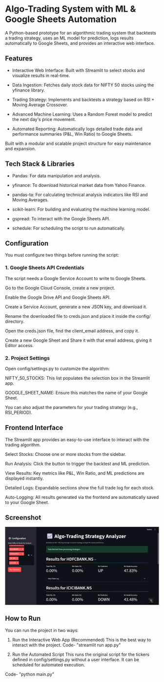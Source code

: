 # Algo-Trading System with ML & Google Sheets Automation
A Python-based prototype for an algorithmic trading system that backtests a trading strategy, uses an ML model for prediction, logs results automatically to Google Sheets, and provides an interactive web interface.


## Features
* Interactive Web Interface: Built with Streamlit to select stocks and visualize results in real-time.

* Data Ingestion: Fetches daily stock data for NIFTY 50 stocks using the yfinance library.

* Trading Strategy: Implements and backtests a strategy based on RSI + Moving Average Crossover.

* Advanced Machine Learning: Uses a Random Forest model to predict the next day's price movement.

* Automated Reporting: Automatically logs detailed trade data and performance summaries (P&L, Win Ratio) to Google Sheets.

Built with a modular and scalable project structure for easy maintenance and expansion.


## Tech Stack & Libraries

* Pandas: For data manipulation and analysis.

* yfinance: To download historical market data from Yahoo Finance.

* pandas-ta: For calculating technical analysis indicators like RSI and Moving Averages.

* scikit-learn: For building and evaluating the machine learning model.

* gspread: To interact with the Google Sheets API.

* schedule: For scheduling the script to run automatically.

## Configuration 
You must configure two things before running the script:

### 1. Google Sheets API Credentials
The script needs a Google Service Account to write to Google Sheets.

Go to the Google Cloud Console, create a new project.

Enable the Google Drive API and Google Sheets API.

Create a Service Account, generate a new JSON key, and download it.

Rename the downloaded file to creds.json and place it inside the config/ directory.

Open the creds.json file, find the client_email address, and copy it.

Create a new Google Sheet and Share it with that email address, giving it Editor access.

### 2. Project Settings
Open config/settings.py to customize the algorithm:

NIFTY_50_STOCKS: This list populates the selection box in the Streamlit app.

GOOGLE_SHEET_NAME: Ensure this matches the name of your Google Sheet.

You can also adjust the parameters for your trading strategy (e.g., RSI_PERIOD).


## Frontend Interface
The Streamlit app provides an easy-to-use interface to interact with the trading algorithm.

Select Stocks: Choose one or more stocks from the sidebar.

Run Analysis: Click the button to trigger the backtest and ML prediction.

View Results: Key metrics like P&L, Win Ratio, and ML predictions are displayed instantly.

Detailed Logs: Expandable sections show the full trade log for each stock.

Auto-Logging: All results generated via the frontend are automatically saved to your Google Sheet.

## Screenshot
![alt text](image.png)

## How to Run

You can run the project in two ways:

1. Run the Interactive Web App (Recommended)
This is the best way to interact with the project.
Code- "streamlit run app.py"

2. Run the Automated Script
This runs the original script for the tickers defined in config/settings.py without a user interface. It can be scheduled for automated execution.

Code- "python main.py"